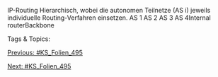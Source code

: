 IP-Routing
Hierarchisch, wobei die autonomen Teilnetze (AS i) jeweils individuelle
Routing-Verfahren einsetzen.
AS 1 AS 2
AS 3 AS 4Internal routerBackbone

   Tags & Topics:
   

[Previous: #KS_Folien_495](KS_Folien_495.md)

[Next: #KS_Folien_495](KS_Folien_495.md)